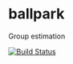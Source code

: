 ballpark
========

Group estimation

[![Build Status](https://travis-ci.org/banterability/ballpark.png)](https://travis-ci.org/banterability/ballpark)
